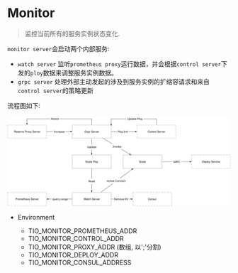 # Monitor
> 监控当前所有的服务实例状态变化. 

`monitor server`会启动两个内部服务: 

+ `watch server` 监听`prometheus proxy`运行数据，并会根据`control server`下发的`ploy`数据来调整服务实例数据。
+ `grpc server` 处理外部主动发起的涉及到服务实例的扩缩容请求和来自`control server`的策略更新

流程图如下:

![](monitor.svg)

+ Environment

  - TIO_MONITOR_PROMETHEUS_ADDR 
  - TIO_MONITOR_CONTROL_ADDR
  - TIO_MONITOR_PROXY_ADDR (数组, 以';'分割)
  - TIO_MONITOR_DEPLOY_ADDR
  - TIO_MONITOR_CONSUL_ADDRESS
